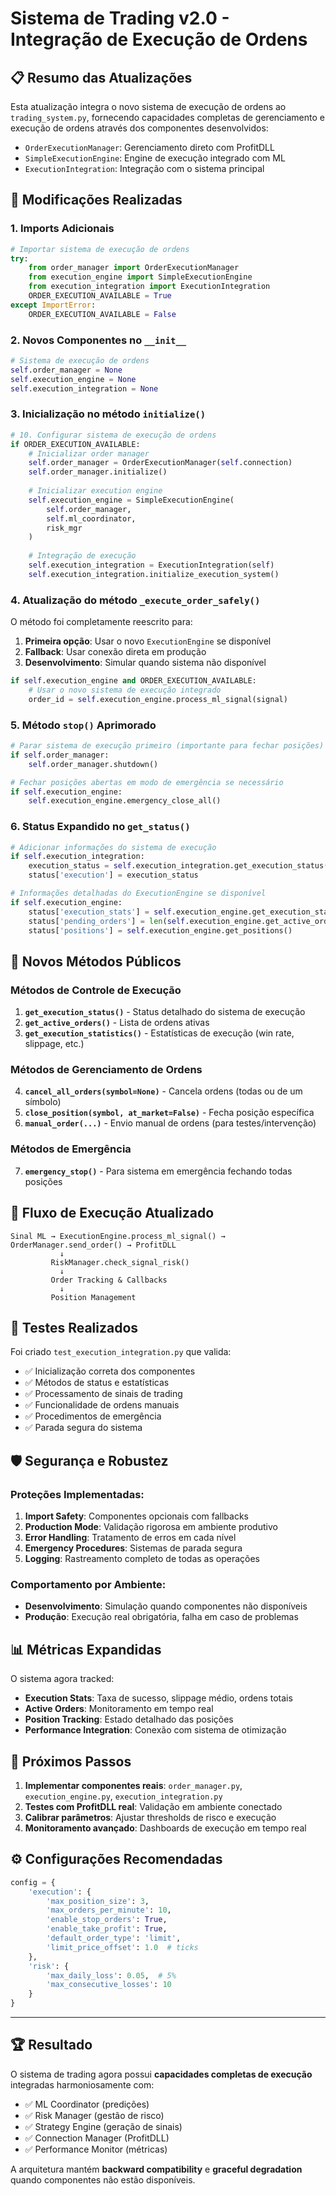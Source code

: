 # Sistema de Trading v2.0 - Integração de Execução de Ordens

## 📋 Resumo das Atualizações

Esta atualização integra o novo sistema de execução de ordens ao `trading_system.py`, fornecendo capacidades completas de gerenciamento e execução de ordens através dos componentes desenvolvidos:

- `OrderExecutionManager`: Gerenciamento direto com ProfitDLL
- `SimpleExecutionEngine`: Engine de execução integrado com ML
- `ExecutionIntegration`: Integração com o sistema principal

## 🔧 Modificações Realizadas

### 1. Imports Adicionais

```python
# Importar sistema de execução de ordens
try:
    from order_manager import OrderExecutionManager
    from execution_engine import SimpleExecutionEngine
    from execution_integration import ExecutionIntegration
    ORDER_EXECUTION_AVAILABLE = True
except ImportError:
    ORDER_EXECUTION_AVAILABLE = False
```

### 2. Novos Componentes no `__init__`

```python
# Sistema de execução de ordens
self.order_manager = None
self.execution_engine = None
self.execution_integration = None
```

### 3. Inicialização no método `initialize()`

```python
# 10. Configurar sistema de execução de ordens
if ORDER_EXECUTION_AVAILABLE:
    # Inicializar order manager
    self.order_manager = OrderExecutionManager(self.connection)
    self.order_manager.initialize()
    
    # Inicializar execution engine
    self.execution_engine = SimpleExecutionEngine(
        self.order_manager,
        self.ml_coordinator,
        risk_mgr
    )
    
    # Integração de execução
    self.execution_integration = ExecutionIntegration(self)
    self.execution_integration.initialize_execution_system()
```

### 4. Atualização do método `_execute_order_safely()`

O método foi completamente reescrito para:

1. **Primeira opção**: Usar o novo `ExecutionEngine` se disponível
2. **Fallback**: Usar conexão direta em produção
3. **Desenvolvimento**: Simular quando sistema não disponível

```python
if self.execution_engine and ORDER_EXECUTION_AVAILABLE:
    # Usar o novo sistema de execução integrado
    order_id = self.execution_engine.process_ml_signal(signal)
```

### 5. Método `stop()` Aprimorado

```python
# Parar sistema de execução primeiro (importante para fechar posições)
if self.order_manager:
    self.order_manager.shutdown()

# Fechar posições abertas em modo de emergência se necessário
if self.execution_engine:
    self.execution_engine.emergency_close_all()
```

### 6. Status Expandido no `get_status()`

```python
# Adicionar informações do sistema de execução
if self.execution_integration:
    execution_status = self.execution_integration.get_execution_status()
    status['execution'] = execution_status

# Informações detalhadas do ExecutionEngine se disponível
if self.execution_engine:
    status['execution_stats'] = self.execution_engine.get_execution_stats()
    status['pending_orders'] = len(self.execution_engine.get_active_orders())
    status['positions'] = self.execution_engine.get_positions()
```

## 🚀 Novos Métodos Públicos

### Métodos de Controle de Execução

1. **`get_execution_status()`** - Status detalhado do sistema de execução
2. **`get_active_orders()`** - Lista de ordens ativas
3. **`get_execution_statistics()`** - Estatísticas de execução (win rate, slippage, etc.)

### Métodos de Gerenciamento de Ordens

4. **`cancel_all_orders(symbol=None)`** - Cancela ordens (todas ou de um símbolo)
5. **`close_position(symbol, at_market=False)`** - Fecha posição específica
6. **`manual_order(...)`** - Envio manual de ordens (para testes/intervenção)

### Métodos de Emergência

7. **`emergency_stop()`** - Para sistema em emergência fechando todas posições

## 🔄 Fluxo de Execução Atualizado

```
Sinal ML → ExecutionEngine.process_ml_signal() → OrderManager.send_order() → ProfitDLL
           ↓
         RiskManager.check_signal_risk()
           ↓
         Order Tracking & Callbacks
           ↓
         Position Management
```

## 🧪 Testes Realizados

Foi criado `test_execution_integration.py` que valida:

- ✅ Inicialização correta dos componentes
- ✅ Métodos de status e estatísticas
- ✅ Processamento de sinais de trading
- ✅ Funcionalidade de ordens manuais
- ✅ Procedimentos de emergência
- ✅ Parada segura do sistema

## 🛡️ Segurança e Robustez

### Proteções Implementadas:

1. **Import Safety**: Componentes opcionais com fallbacks
2. **Production Mode**: Validação rigorosa em ambiente produtivo
3. **Error Handling**: Tratamento de erros em cada nível
4. **Emergency Procedures**: Sistemas de parada segura
5. **Logging**: Rastreamento completo de todas as operações

### Comportamento por Ambiente:

- **Desenvolvimento**: Simulação quando componentes não disponíveis
- **Produção**: Execução real obrigatória, falha em caso de problemas

## 📊 Métricas Expandidas

O sistema agora tracked:

- **Execution Stats**: Taxa de sucesso, slippage médio, ordens totais
- **Active Orders**: Monitoramento em tempo real
- **Position Tracking**: Estado detalhado das posições
- **Performance Integration**: Conexão com sistema de otimização

## 🎯 Próximos Passos

1. **Implementar componentes reais**: `order_manager.py`, `execution_engine.py`, `execution_integration.py`
2. **Testes com ProfitDLL real**: Validação em ambiente conectado
3. **Calibrar parâmetros**: Ajustar thresholds de risco e execução
4. **Monitoramento avançado**: Dashboards de execução em tempo real

## ⚙️ Configurações Recomendadas

```python
config = {
    'execution': {
        'max_position_size': 3,
        'max_orders_per_minute': 10,
        'enable_stop_orders': True,
        'enable_take_profit': True,
        'default_order_type': 'limit',
        'limit_price_offset': 1.0  # ticks
    },
    'risk': {
        'max_daily_loss': 0.05,  # 5%
        'max_consecutive_losses': 10
    }
}
```

---

## 🏆 Resultado

O sistema de trading agora possui **capacidades completas de execução** integradas harmoniosamente com:

- ✅ ML Coordinator (predições)
- ✅ Risk Manager (gestão de risco)  
- ✅ Strategy Engine (geração de sinais)
- ✅ Connection Manager (ProfitDLL)
- ✅ Performance Monitor (métricas)

A arquitetura mantém **backward compatibility** e **graceful degradation** quando componentes não estão disponíveis.
